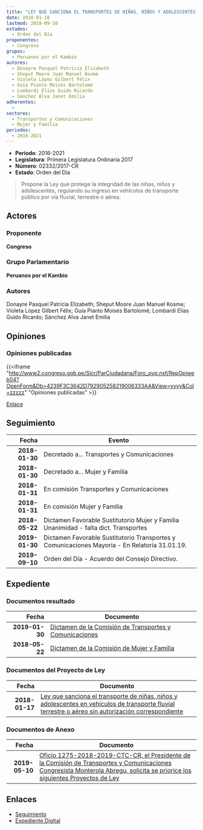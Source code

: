 ```yaml
---
title: "LEY QUE SANCIONA EL TRANSPORTES DE NIÑAS, NIÑOS Y ADOLESCENTES EN VEHÍCULOS DE TRANSPORTE FLUVIAL TERRESTRE O AÉREO SIN AUTORIZACIÓN CORRESPONDIENTE"
date: 2018-01-18
lastmod: 2019-09-10
estados: 
  - Orden del Día
proponentes: 
  - Congreso
grupos: 
  - Peruanos por el Kambio
autores: 
  - Donayre Pasquel Patricia Elizabeth
  - Sheput Moore Juan Manuel Kosme
  - Violeta López Gilbert Félix
  - Guía Pianto Moisés Bartolomé
  - Lombardi Elías Guido Ricardo
  - Sánchez Alva Janet Emilia
adherentes: 
  - 
sectores: 
  - Transportes y Comunicaciones
  - Mujer y Familia
periodos: 
  - 2016-2021
---
```


- **Periodo**: 2016-2021
- **Legislatura**: Primera Legislatura Ordinaria 2017
- **Número**: 02332/2017-CR
- **Estado**: Orden del Día

> Propone la Ley que protege la integridad de las niñas, niños y adolescentes, regulando su ingreso en vehículos de transporte público por vía fluvial, terrestre o aérea.


## Actores

### Proponente

**Congreso**

### Grupo Parlamentario

**Peruanos por el Kambio**

### Autores

Donayre Pasquel Patricia Elizabeth; Sheput Moore Juan Manuel Kosme; Violeta López Gilbert Félix; Guía Pianto Moisés Bartolomé; Lombardi Elías Guido Ricardo; Sánchez Alva Janet Emilia


## Opiniones

### Opiniones publicadas

{{<iframe "http://www2.congreso.gob.pe/Sicr/ParCiudadana/Foro_pvp.nsf/RepOpiweb04?OpenForm&Db=4239F3C3642D792905258219006333AA&View=yyyy&Col=zzzzz" "Opiniones publicadas" >}}

[Enlace](http://www2.congreso.gob.pe/Sicr/ParCiudadana/Foro_pvp.nsf/RepOpiweb04?OpenForm&Db=4239F3C3642D792905258219006333AA&View=yyyy&Col=zzzzz)

## Seguimiento

| Fecha | Evento |
|------:|--------|
| **2018-01-30** | Decretado a... Transportes y Comunicaciones|
| **2018-01-30** | Decretado a... Mujer y Familia|
| **2018-01-31** | En comisión Transportes y Comunicaciones|
| **2018-01-31** | En comisión Mujer y Familia|
| **2018-05-22** | Dictamen Favorable Sustitutorio Mujer y Familia Unanimidad - falta dict. Transportes|
| **2019-01-30** | Dictamen Favorable Sustitutorio Transportes y Comunicaciones Mayoria - En Relatoría 31.01.19.|
| **2019-09-10** | Orden del Día - Acuerdo del Consejo Directivo.|


## Expediente


### Documentos resultado

| Fecha | Documento |
|------:|--------|
| **2019-01-30** | [Dictamen de la Comisión de Transportes y Comunicaciones](http://www.leyes.congreso.gob.pe/Documentos/2016_2021/Dictamenes/Proyectos_de_Ley/02332DC23MAY20190130.pdf) |
| **2018-05-22** | [Dictamen de la Comisión de Mujer y Familia](http://www.leyes.congreso.gob.pe/Documentos/2016_2021/Dictamenes/Proyectos_de_Ley/02332DC16MAY20180522.pdf) |

### Documentos del Proyecto de Ley

| Fecha | Documento |
|------:|--------|
| **2018-01-17** | [Ley que sanciona el transporte de niñas, niños y adolescentes en vehículos de transporte fluvial terrestre o aéreo sin autorización correspondiente](http://www.leyes.congreso.gob.pe/Documentos/2016_2021/Proyectos_de_Ley_y_de_Resoluciones_Legislativas/PL0233220180118.PDF) |

### Documentos de Anexo

| Fecha | Documento |
|------:|--------|
| **2019-05-10** | [Oficio 1275-2018-2019-CTC-CR, el Presidente de la Comisión de Transportes y Comunicaciones Congresista Monterola Abregu, solicita se priorice los siguientes Proyectos de Ley](http://www.leyes.congreso.gob.pe/Documentos/2016_2021/Oficios/Comisiones_Ordinarias/OFICIO-1275-2018-2019-CTC-CR.pdf) |

## Enlaces 

- [Seguimiento](http://www2.congreso.gob.pe/Sicr/TraDocEstProc/CLProLey2016.nsf/f7fff46988ca05b1052578e100829cc7/00bb6af8686a806305258219005d05a4?OpenDocument)
- [Expediente Digital](http://www2.congreso.gob.pe/Sicr/TraDocEstProc/CLProLey2016.nsf/f7fff46988ca05b1052578e100829cc7/00bb6af8686a806305258219005d05a4?OpenDocument&Click=05257FB7005EB655.eb71d0cf91d8294e05256cdf006b5706/$Body/0.1C6C)
